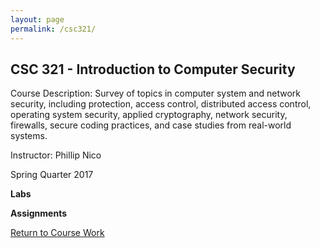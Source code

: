 ```yaml
---
layout: page
permalink: /csc321/
---
```


**CSC 321 - Introduction to Computer Security**
-------------------------------------------

Course Description: Survey of topics in computer system and network security, including protection, access control, distributed access control, operating system security, applied cryptography, network security, firewalls, secure coding practices, and case studies from real-world systems.

Instructor: Phillip Nico

Spring Quarter 2017

**Labs**

**Assignments**

[Return to Course Work](https://jonscott20.github.io/course_work/)
